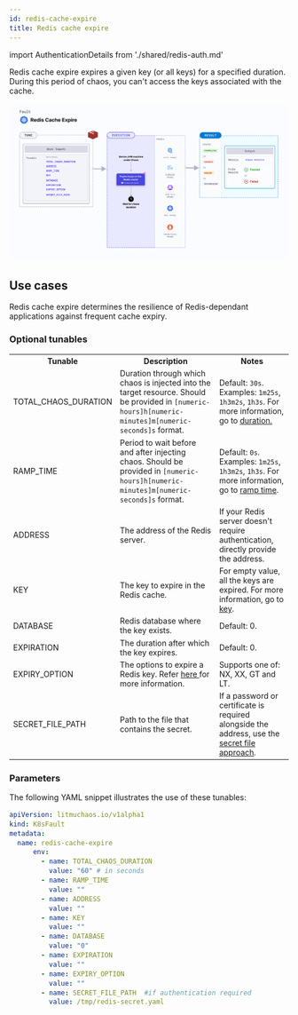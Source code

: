 ```yaml
---
id: redis-cache-expire
title: Redis cache expire
---
```


import AuthenticationDetails from './shared/redis-auth.md'

Redis cache expire expires a given key (or all keys) for a specified duration. During this period of chaos, you can't access the keys associated with the cache.

![Pod Redis cache expire](./static/images/pod-redis-cache-expire.png)

## Use cases

Redis cache expire determines the resilience of Redis-dependant applications against frequent cache expiry.

<AuthenticationDetails />

### Optional tunables

<table>
  <tr>
    <th> Tunable </th>
    <th> Description </th>
    <th> Notes </th>
  </tr>
  <tr>
    <td> TOTAL_CHAOS_DURATION </td>
    <td> Duration through which chaos is injected into the target resource. Should be provided in <code>[numeric-hours]h[numeric-minutes]m[numeric-seconds]s</code> format. </td>
    <td> Default: <code>30s</code>. Examples: <code>1m25s</code>, <code>1h3m2s</code>, <code>1h3s</code>. For more information, go to <a href="/docs/chaos-engineering/use-harness-ce/chaos-faults/common-tunables-for-all-faults#duration-of-the-chaos">duration.</a></td>
  </tr>
  <tr>
    <td> RAMP_TIME </td>
    <td> Period to wait before and after injecting chaos. Should be provided in <code>[numeric-hours]h[numeric-minutes]m[numeric-seconds]s</code> format. </td>
    <td> Default: <code>0s</code>. Examples: <code>1m25s</code>, <code>1h3m2s</code>, <code>1h3s</code>. For more information, go to <a href="/docs/chaos-engineering/use-harness-ce/chaos-faults/common-tunables-for-all-faults#ramp-time">ramp time</a>. </td>
  </tr>
  <tr>
    <td> ADDRESS </td>
    <td> The address of the Redis server. </td>
    <td> If your Redis server doesn't require authentication, directly provide the address. </td>
  </tr>
  <tr>
    <td> KEY </td>
    <td> The key to expire in the Redis cache. </td>
    <td> For empty value, all the keys are expired. For more information, go to <a href="#key"> key</a>. </td>
  </tr>
  <tr>
    <td> DATABASE </td>
    <td> Redis database where the key exists. </td>
    <td> Default: 0. </td>
  </tr>
  <tr>
    <td> EXPIRATION </td>
    <td> The duration after which the key expires. </td>
    <td> Default: 0. </td>
  </tr>
  <tr>
    <td> EXPIRY_OPTION </td>
    <td> The options to expire a Redis key. Refer <a href="https://redis.io/docs/latest/commands/expire/#options"> here </a> for more information. </td>
    <td> Supports one of: NX, XX, GT and LT. </td>
  </tr>
  <tr>
    <td> SECRET_FILE_PATH </td>
    <td> Path to the file that contains the secret. </td>
    <td> If a password or certificate is required alongside the address, use the <a href="#redis-authentication">secret file approach</a>. </td>
  </tr>
</table>

### Parameters

The following YAML snippet illustrates the use of these tunables:

[embedmd]:# (./static/manifests/redis-cache-expire/params.yaml yaml)
```yaml
apiVersion: litmuchaos.io/v1alpha1
kind: K8sFault
metadata:
  name: redis-cache-expire
      env:
        - name: TOTAL_CHAOS_DURATION
          value: "60" # in seconds
        - name: RAMP_TIME
          value: ""
        - name: ADDRESS
          value: ""
        - name: KEY
          value: ""
        - name: DATABASE
          value: "0"
        - name: EXPIRATION
          value: ""
        - name: EXPIRY_OPTION
          value: ""
        - name: SECRET_FILE_PATH  #if authentication required
          value: /tmp/redis-secret.yaml
```